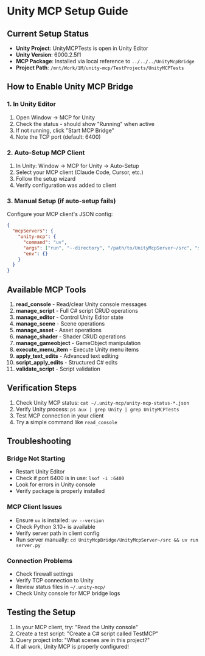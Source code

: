 # Unity MCP Setup Guide

## Current Setup Status
- **Unity Project**: UnityMCPTests is open in Unity Editor
- **Unity Version**: 6000.2.5f1
- **MCP Package**: Installed via local reference to `../../../UnityMcpBridge`
- **Project Path**: `/mnt/Work/1M/unity-mcp/TestProjects/UnityMCPTests`

## How to Enable Unity MCP Bridge

### 1. In Unity Editor
1. Open Window → MCP for Unity
2. Check the status - should show "Running" when active
3. If not running, click "Start MCP Bridge"
4. Note the TCP port (default: 6400)

### 2. Auto-Setup MCP Client
1. In Unity: Window → MCP for Unity → Auto-Setup
2. Select your MCP client (Claude Code, Cursor, etc.)
3. Follow the setup wizard
4. Verify configuration was added to client

### 3. Manual Setup (if auto-setup fails)
Configure your MCP client's JSON config:
```json
{
  "mcpServers": {
    "unity-mcp": {
      "command": "uv",
      "args": ["run", "--directory", "/path/to/UnityMcpServer~/src", "server.py"],
      "env": {}
    }
  }
}
```

## Available MCP Tools
1. **read_console** - Read/clear Unity console messages
2. **manage_script** - Full C# script CRUD operations
3. **manage_editor** - Control Unity Editor state
4. **manage_scene** - Scene operations
5. **manage_asset** - Asset operations
6. **manage_shader** - Shader CRUD operations
7. **manage_gameobject** - GameObject manipulation
8. **execute_menu_item** - Execute Unity menu items
9. **apply_text_edits** - Advanced text editing
10. **script_apply_edits** - Structured C# edits
11. **validate_script** - Script validation

## Verification Steps
1. Check Unity MCP status: `cat ~/.unity-mcp/unity-mcp-status-*.json`
2. Verify Unity process: `ps aux | grep Unity | grep UnityMCPTests`
3. Test MCP connection in your client
4. Try a simple command like `read_console`

## Troubleshooting

### Bridge Not Starting
- Restart Unity Editor
- Check if port 6400 is in use: `lsof -i :6400`
- Look for errors in Unity console
- Verify package is properly installed

### MCP Client Issues
- Ensure `uv` is installed: `uv --version`
- Check Python 3.10+ is available
- Verify server path in client config
- Run server manually: `cd UnityMcpBridge/UnityMcpServer~/src && uv run server.py`

### Connection Problems
- Check firewall settings
- Verify TCP connection to Unity
- Review status files in `~/.unity-mcp/`
- Check Unity console for MCP bridge logs

## Testing the Setup
1. In your MCP client, try: "Read the Unity console"
2. Create a test script: "Create a C# script called TestMCP"
3. Query project info: "What scenes are in this project?"
4. If all work, Unity MCP is properly configured!